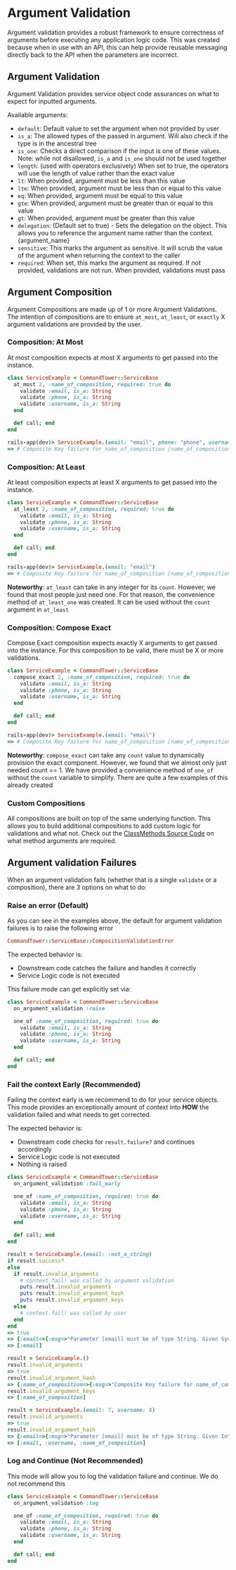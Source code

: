 # Argument Validation

Argument validation provides a robust framework to ensure correctness of arguments before executing any application logic code. This was created because when in use with an API, this can help provide reusable messaging directly back to the API when the parameters are incorrect.

## Argument Validation
Argument Validation provides service object code assurances on what to expect for inputted arguments.

Available arguments:
- `default`: Default value to set the argument when not provided by user
- `is_a`: The allowed types of the passed in argument. Will also check if the type is in the ancestral tree
- `is_one`: Checks a direct comparison if the input is one of these values. Note: while not disallowed, `is_a` and `is_one` should not be used together
- `length`: (used with operators exclusively) When set to true, the operators will use the length of value rather than the exact value
- `lt`: When provided, argument must be less than this value
- `lte`: When provided, argument must be less than or equal to this value
- `eq`: When provided, argument must be equal to this value
- `gte`: When provided, argument must be greater than or equal to this value
- `gt`: When provided, argument must be greater than this value
- `delegation`: (Default set to true) - Sets the delegation on the object. This allows you to reference the argument name rather than the context.{argument_name}
- `sensitive`: This marks the argument as sensitive. It will scrub the value of the argument when returning the context to the caller
- `required`: When set, this marks the argument as required. If not provided, validations are not run. When provided, validations must pass

## Argument Composition
Argument Compositions are made up of 1 or more Argument Validations. The intention of compositions are to ensure `at_most`, `at_least`, or `exactly` X argument validations are provided by the user.

### Composition: At Most
At most composition expects at most X arguments to get passed into the instance.

```ruby
class ServiceExample < CommandTower::ServiceBase
  at_most 2, :name_of_composition, required: true do
    validate :email, is_a: String
    validate :phone, is_a: String
    validate :username, is_a: String
  end

  def call; end
end
```

```ruby
rails-app(dev)> ServiceExample.(email: "email", phone: "phone", username: "username")
=> # Composite Key failure for name_of_composition [name_of_composition]. Expected at most 2 keys assigned. Provided values for the following keys: [:email, :phone, :username]. Available keys [:email, :phone, :username] (CommandTower::ServiceBase::CompositionValidationError)
```

### Composition: At Least
At least composition expects at least X arguments to get passed into the instance.

```ruby
class ServiceExample < CommandTower::ServiceBase
  at_least 2, :name_of_composition, required: true do
    validate :email, is_a: String
    validate :phone, is_a: String
    validate :username, is_a: String
  end

  def call; end
end
```

```ruby
rails-app(dev)> ServiceExample.(email: "email")
=> # Composite Key failure for name_of_composition [name_of_composition]. Expected at least 2 keys assigned. Available keys. Provided values for the following keys: [:email]. Available keys [:email, :phone, :username] (CommandTower::ServiceBase::CompositionValidationError)
```

**Noteworthy**: `at_least` can take in any integer for its `count`. However, we found that most people just need one. For that reason, the convenience method of `at_least_one` was created. It can be used without the `count` argument in `at_least`

### Composition: Compose Exact
Compose Exact composition expects exactly X arguments to get passed into the instance. For this composition to be valid, there must be X or more validations.

```ruby
class ServiceExample < CommandTower::ServiceBase
  compose_exact 2, :name_of_composition, required: true do
    validate :email, is_a: String
    validate :phone, is_a: String
    validate :username, is_a: String
  end

  def call; end
end
```
```ruby
rails-app(dev)> ServiceExample.(email: "email")
=> # Composite Key failure for name_of_composition [name_of_composition]. Expected [2] of the keys to have a value assigned. But 1 keys were assigned. Provided values for the following keys: [:email]. Available keys [:email, :phone, :username] (CommandTower::ServiceBase::CompositionValidationError)
```

**Noteworthy**: `compose_exact` can take any `count` value to dynamically provision the exact component. However, we found that we almost only just needed count == 1. We have provided a convenience method of `one_of` without the `count` variable to simplify. There are quite a few examples of this already created

### Custom Compositions
All compositions are built on top of the same underlying function. This allows you to build additional compositions to add custom logic for validations and what not.
Check out the [ClassMethods Source Code](class_methods.rb) on what method arguments are required.


## Argument validation Failures
When an argument validation fails (whether that is a single `validate` or a composition), there are 3 options on what to do:

### Raise an error (Default)
As you can see in the examples above, the default for argument validation failures is to raise the following error
```ruby
CommandTower::ServiceBase::CompositionValidationError
```

The expected behavior is:
- Downstream code catches the failure and handles it correctly
- Service Logic code is not executed

This failure mode can get explicitly set via:
```ruby
class ServiceExample < CommandTower::ServiceBase
  on_argument_validation :raise

  one_of :name_of_composition, required: true do
    validate :email, is_a: String
    validate :phone, is_a: String
    validate :username, is_a: String
  end

  def call; end
end
```

### Fail the context Early (Recommended)
Failing the context early is we recommend to do for your service objects. This mode provides an exceptionally amount of context into **HOW** the validation failed and what needs to get corrected.


The expected behavior is:
- Downstream code checks for `result.failure?` and continues accordingly
- Service Logic code is not executed
- Nothing is raised

```ruby
class ServiceExample < CommandTower::ServiceBase
  on_argument_validation :fail_early

  one_of :name_of_composition, required: true do
    validate :email, is_a: String
    validate :phone, is_a: String
    validate :username, is_a: String
  end

  def call; end
end
```
```ruby
result = ServiceExample.(email: :not_a_string)
if result.success?
else
  if result.invalid_arguments
    # context.fail! was called by argument validation
    puts result.invalid_arguments
    puts result.invalid_argument_hash
    puts result.invalid_argument_keys
  else
    # context.fail! was called by user
  end
end
=> true
=> {:email=>{:msg=>"Parameter [email] must be of type String. Given Symbol [not_a_string]", :required=>nil, :is_a=>String}}
=> [:email]

result = ServiceExample.()
result.invalid_arguments
=> true
result.invalid_argument_hash
=> {:name_of_composition=>{:msg=>"Composite Key failure for name_of_composition [name_of_composition]. Expected [1] of the keys to have a value assigned. But no key was assigned. Provided values for the following keys: []. Available keys [:email, :phone, :username]", :required=>nil, :is_a=>nil}}
result.invalid_argument_keys
=> [:name_of_composition]

result = ServiceExample.(email: 7, username: 8)
result.invalid_arguments
=> true
result.invalid_argument_hash
=> {:email=>{:msg=>"Parameter [email] must be of type String. Given Integer [7]", :required=>nil, :is_a=>String}, :username=>{:msg=>"Parameter [username] must be of type String. Given Integer [8]", :required=>nil, :is_a=>String}, :name_of_composition=>{:msg=>"Composite Key failure for name_of_composition [name_of_composition]. Expected [1] of the keys to have a value assigned. But 2 keys were assigned. Provided values for the following keys: [:email, :username]. Available keys [:email, :phone, :username]", :required=>nil, :is_a=>nil}}
=> [:email, :username, :name_of_composition]
```

### Log and Continue (Not Recommended)
This mode will allow you to log the validation failure and continue. We do not recommend this


```ruby
class ServiceExample < CommandTower::ServiceBase
  on_argument_validation :log

  one_of :name_of_composition, required: true do
    validate :email, is_a: String
    validate :phone, is_a: String
    validate :username, is_a: String
  end

  def call; end
end
```
